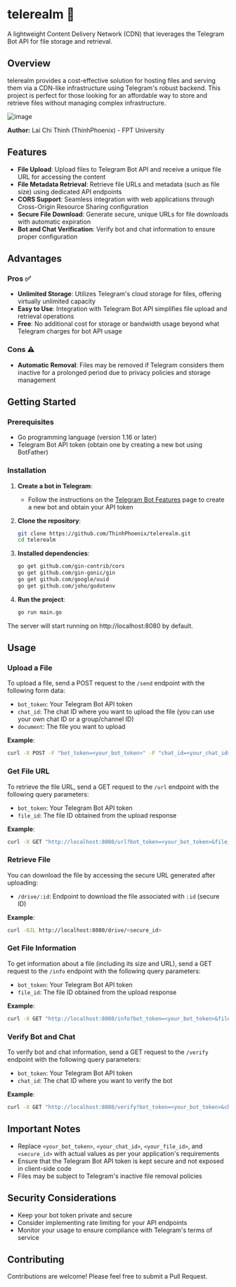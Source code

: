 # telerealm 📡

A lightweight Content Delivery Network (CDN) that leverages the Telegram Bot API for file storage and retrieval.

## Overview

telerealm provides a cost-effective solution for hosting files and serving them via a CDN-like infrastructure using Telegram's robust backend. This project is perfect for those looking for an affordable way to store and retrieve files without managing complex infrastructure.

![image](https://github.com/user-attachments/assets/eb82385e-5eeb-4770-8951-2424841db4f4)

**Author:** Lai Chi Thinh (ThinhPhoenix) - FPT University

## Features

- **File Upload**: Upload files to Telegram Bot API and receive a unique file URL for accessing the content
- **File Metadata Retrieval**: Retrieve file URLs and metadata (such as file size) using dedicated API endpoints
- **CORS Support**: Seamless integration with web applications through Cross-Origin Resource Sharing configuration
- **Secure File Download**: Generate secure, unique URLs for file downloads with automatic expiration
- **Bot and Chat Verification**: Verify bot and chat information to ensure proper configuration

## Advantages

### Pros ✅

- **Unlimited Storage**: Utilizes Telegram's cloud storage for files, offering virtually unlimited capacity
- **Easy to Use**: Integration with Telegram Bot API simplifies file upload and retrieval operations
- **Free**: No additional cost for storage or bandwidth usage beyond what Telegram charges for bot API usage

### Cons ⚠️

- **Automatic Removal**: Files may be removed if Telegram considers them inactive for a prolonged period due to privacy policies and storage management

## Getting Started

### Prerequisites

- Go programming language (version 1.16 or later)
- Telegram Bot API token (obtain one by creating a new bot using BotFather)

### Installation

1. **Create a bot in Telegram**:
   - Follow the instructions on the [Telegram Bot Features](https://core.telegram.org/bots/features) page to create a new bot and obtain your API token

2. **Clone the repository**:
   ```bash
   git clone https://github.com/ThinhPhoenix/telerealm.git
   cd telerealm
   ```

3. **Installed dependencies**:
   ```bash
   go get github.com/gin-contrib/cors
   go get github.com/gin-gonic/gin
   go get github.com/google/uuid
   go get github.com/joho/godotenv
   ```

4. **Run the project**:
   ```bash
   go run main.go
   ```

The server will start running on http://localhost:8080 by default.

## Usage

### Upload a File

To upload a file, send a POST request to the `/send` endpoint with the following form data:
- `bot_token`: Your Telegram Bot API token
- `chat_id`: The chat ID where you want to upload the file (you can use your own chat ID or a group/channel ID)
- `document`: The file you want to upload

**Example**:
```bash
curl -X POST -F "bot_token=<your_bot_token>" -F "chat_id=<your_chat_id>" -F "document=@/path/to/your/file" http://localhost:8080/send
```

### Get File URL

To retrieve the file URL, send a GET request to the `/url` endpoint with the following query parameters:
- `bot_token`: Your Telegram Bot API token
- `file_id`: The file ID obtained from the upload response

**Example**:
```bash
curl -X GET "http://localhost:8080/url?bot_token=<your_bot_token>&file_id=<your_file_id>"
```

### Retrieve File

You can download the file by accessing the secure URL generated after uploading:
- `/drive/:id`: Endpoint to download the file associated with `:id` (secure ID)

**Example**:
```bash
curl -OJL http://localhost:8080/drive/<secure_id>
```

### Get File Information

To get information about a file (including its size and URL), send a GET request to the `/info` endpoint with the following query parameters:
- `bot_token`: Your Telegram Bot API token
- `file_id`: The file ID obtained from the upload response

**Example**:
```bash
curl -X GET "http://localhost:8080/info?bot_token=<your_bot_token>&file_id=<your_file_id>"
```

### Verify Bot and Chat

To verify bot and chat information, send a GET request to the `/verify` endpoint with the following query parameters:
- `bot_token`: Your Telegram Bot API token
- `chat_id`: The chat ID where you want to verify the bot

**Example**:
```bash
curl -X GET "http://localhost:8080/verify?bot_token=<your_bot_token>&chat_id=<your_chat_id>"
```

## Important Notes

- Replace `<your_bot_token>`, `<your_chat_id>`, `<your_file_id>`, and `<secure_id>` with actual values as per your application's requirements
- Ensure that the Telegram Bot API token is kept secure and not exposed in client-side code
- Files may be subject to Telegram's inactive file removal policies

## Security Considerations

- Keep your bot token private and secure
- Consider implementing rate limiting for your API endpoints
- Monitor your usage to ensure compliance with Telegram's terms of service

## Contributing

Contributions are welcome! Please feel free to submit a Pull Request.
